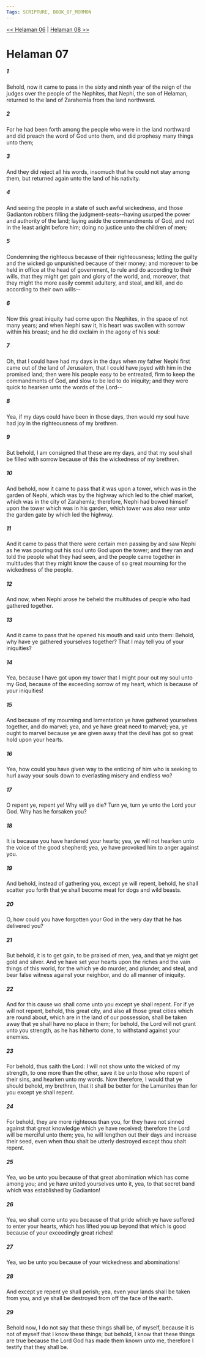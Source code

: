 ```yaml
---
Tags: SCRIPTURE, BOOK_OF_MORMON
---
```


[<< Helaman 06](BOOK_OF_MORMON/10_Helaman/Helaman_06.md) | [Helaman 08 >>](BOOK_OF_MORMON/10_Helaman/Helaman_08.md)

# Helaman 07

##### 1

Behold, now it came to pass in the sixty and ninth year of the reign of the judges over the people of the Nephites, that Nephi, the son of Helaman, returned to the land of Zarahemla from the land northward.

##### 2

For he had been forth among the people who were in the land northward and did preach the word of God unto them, and did prophesy many things unto them;

##### 3

And they did reject all his words, insomuch that he could not stay among them, but returned again unto the land of his nativity.

##### 4

And seeing the people in a state of such awful wickedness, and those Gadianton robbers filling the judgment-seats--having usurped the power and authority of the land; laying aside the commandments of God, and not in the least aright before him; doing no justice unto the children of men;

##### 5

Condemning the righteous because of their righteousness; letting the guilty and the wicked go unpunished because of their money; and moreover to be held in office at the head of government, to rule and do according to their wills, that they might get gain and glory of the world, and, moreover, that they might the more easily commit adultery, and steal, and kill, and do according to their own wills--

##### 6

Now this great iniquity had come upon the Nephites, in the space of not many years; and when Nephi saw it, his heart was swollen with sorrow within his breast; and he did exclaim in the agony of his soul:

##### 7

Oh, that I could have had my days in the days when my father Nephi first came out of the land of Jerusalem, that I could have joyed with him in the promised land; then were his people easy to be entreated, firm to keep the commandments of God, and slow to be led to do iniquity; and they were quick to hearken unto the words of the Lord--

##### 8

Yea, if my days could have been in those days, then would my soul have had joy in the righteousness of my brethren.

##### 9

But behold, I am consigned that these are my days, and that my soul shall be filled with sorrow because of this the wickedness of my brethren.

##### 10

And behold, now it came to pass that it was upon a tower, which was in the garden of Nephi, which was by the highway which led to the chief market, which was in the city of Zarahemla; therefore, Nephi had bowed himself upon the tower which was in his garden, which tower was also near unto the garden gate by which led the highway.

##### 11

And it came to pass that there were certain men passing by and saw Nephi as he was pouring out his soul unto God upon the tower; and they ran and told the people what they had seen, and the people came together in multitudes that they might know the cause of so great mourning for the wickedness of the people.

##### 12

And now, when Nephi arose he beheld the multitudes of people who had gathered together.

##### 13

And it came to pass that he opened his mouth and said unto them: Behold, why have ye gathered yourselves together? That I may tell you of your iniquities?

##### 14

Yea, because I have got upon my tower that I might pour out my soul unto my God, because of the exceeding sorrow of my heart, which is because of your iniquities!

##### 15

And because of my mourning and lamentation ye have gathered yourselves together, and do marvel; yea, and ye have great need to marvel; yea, ye ought to marvel because ye are given away that the devil has got so great hold upon your hearts.

##### 16

Yea, how could you have given way to the enticing of him who is seeking to hurl away your souls down to everlasting misery and endless wo?

##### 17

O repent ye, repent ye! Why will ye die? Turn ye, turn ye unto the Lord your God. Why has he forsaken you?

##### 18

It is because you have hardened your hearts; yea, ye will not hearken unto the voice of the good shepherd; yea, ye have provoked him to anger against you.

##### 19

And behold, instead of gathering you, except ye will repent, behold, he shall scatter you forth that ye shall become meat for dogs and wild beasts.

##### 20

O, how could you have forgotten your God in the very day that he has delivered you?

##### 21

But behold, it is to get gain, to be praised of men, yea, and that ye might get gold and silver. And ye have set your hearts upon the riches and the vain things of this world, for the which ye do murder, and plunder, and steal, and bear false witness against your neighbor, and do all manner of iniquity.

##### 22

And for this cause wo shall come unto you except ye shall repent. For if ye will not repent, behold, this great city, and also all those great cities which are round about, which are in the land of our possession, shall be taken away that ye shall have no place in them; for behold, the Lord will not grant unto you strength, as he has hitherto done, to withstand against your enemies.

##### 23

For behold, thus saith the Lord: I will not show unto the wicked of my strength, to one more than the other, save it be unto those who repent of their sins, and hearken unto my words. Now therefore, I would that ye should behold, my brethren, that it shall be better for the Lamanites than for you except ye shall repent.

##### 24

For behold, they are more righteous than you, for they have not sinned against that great knowledge which ye have received; therefore the Lord will be merciful unto them; yea, he will lengthen out their days and increase their seed, even when thou shalt be utterly destroyed except thou shalt repent.

##### 25

Yea, wo be unto you because of that great abomination which has come among you; and ye have united yourselves unto it, yea, to that secret band which was established by Gadianton!

##### 26

Yea, wo shall come unto you because of that pride which ye have suffered to enter your hearts, which has lifted you up beyond that which is good because of your exceedingly great riches!

##### 27

Yea, wo be unto you because of your wickedness and abominations!

##### 28

And except ye repent ye shall perish; yea, even your lands shall be taken from you, and ye shall be destroyed from off the face of the earth.

##### 29

Behold now, I do not say that these things shall be, of myself, because it is not of myself that I know these things; but behold, I know that these things are true because the Lord God has made them known unto me, therefore I testify that they shall be.
